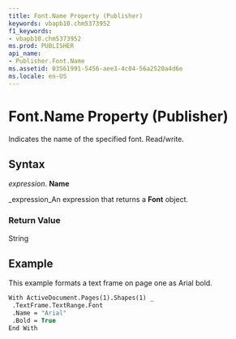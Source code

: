 ```yaml
---
title: Font.Name Property (Publisher)
keywords: vbapb10.chm5373952
f1_keywords:
- vbapb10.chm5373952
ms.prod: PUBLISHER
api_name:
- Publisher.Font.Name
ms.assetid: 03561991-5456-aee3-4c04-56a2520a4d6e
ms.locale: en-US
---
```



# Font.Name Property (Publisher)

Indicates the name of the specified font. Read/write.


## Syntax

 _expression_. **Name**

 _expression_An expression that returns a  **Font** object.


### Return Value

String


## Example

This example formats a text frame on page one as Arial bold.


```vb
With ActiveDocument.Pages(1).Shapes(1) _ 
 .TextFrame.TextRange.Font 
 .Name = "Arial" 
 .Bold = True 
End With 

```


